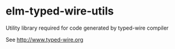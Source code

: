 # elm-typed-wire-utils

Utility library required for code generated by typed-wire compiler

See http://www.typed-wire.org
